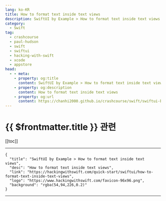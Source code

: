 ```yaml
---
lang: ko-KR
title: How to format text inside text views
description: SwiftUI by Example > How to format text inside text views
category:
  - Swift
tag: 
  - crashcourse
  - paul-hudson
  - swift
  - swiftui
  - hacking-with-swift
  - xcode
  - appstore
head:
  - - meta:
    - property: og:title
      content: SwiftUI by Example > How to format text inside text views
    - property: og:description
      content: How to format text inside text views
    - property: og:url
      content: https://chanhi2000.github.io/crashcourse/swift/swiftui-by-example/02-working-with-static-text/how-to-format-text-inside-text-views.html
---
```


# {{ $frontmatter.title }} 관련

[[toc]]

---

```component VPCard
{
  "title": "SwiftUI by Example > How to format text inside text views",
  "desc": "How to format text inside text views",
  "link": "https://hackingwithswift.com/quick-start/swiftui/how-to-format-text-inside-text-views",
  "logo": "https://www.hackingwithswift.com/favicon-96x96.png",
  "background": "rgba(54,94,226,0.2)"
}
```

---

<TagLinks />